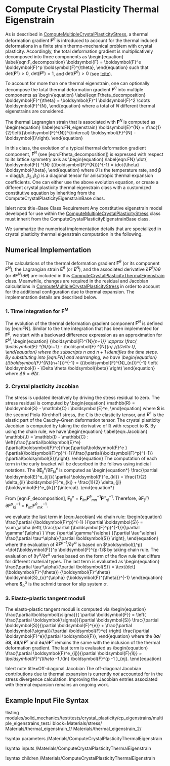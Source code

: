 # Compute Crystal Plasticity Thermal Eigenstrain


As is described in [ComputeMultipleCrystalPlasticityStress](/ComputeMultipleCrystalPlasticityStress.md), a thermal deformation gradient $\boldsymbol{F}^{\theta}$ is introduced to account for the thermal induced deformations in a finite strain thermo-mechanical problem with crystal plasticity. Accordingly, the
total deformation gradient is multiplicatively decomposed into three components as
\begin{equation}
  \label{eqn:F_decomposition}
  \boldsymbol{F} = \boldsymbol{F}^e \boldsymbol{F}^p \boldsymbol{F}^{\theta},
\end{equation}
such that $\text{det}\left( \boldsymbol{F}^e \right) > 0$, $\text{det}\left( \boldsymbol{F}^p \right) = 1$, and  $\text{det}\left( \boldsymbol{F}^{\theta} \right) > 0$ (see [!cite](li2019development,ozturk2016crystal,meissonnier2001finite)).

To account for more than one thermal eigenstrain, one can optionally decompose the total thermal deformation gradient $\boldsymbol{F}^{\theta}$ into multiple components as
\begin{equation}
  \label{eqn:Ftheta_decomposition}
  \boldsymbol{F}^{\theta} = \boldsymbol{F}^1 \boldsymbol{F}^2 \cdots \boldsymbol{F}^{N},
\end{equation}
where a total of $N$ different thermal eigenstrains are considered.

The thermal Lagrangian strain that is associated with $\boldsymbol{F}^{N}$ is computed as
\begin{equation}
  \label{eqn:FN_eigenstrain}
  \boldsymbol{E}^{N} = \frac{1}{2}\left({\boldsymbol{F}^{N}}^{\intercal} \boldsymbol{F}^{N}   - \boldsymbol{I}\right).
\end{equation}

In this class, the evolution of a typical thermal deformation gradient component, $\boldsymbol{F}^N$ (see [eqn:Ftheta_decomposition]) is expressed with respect to its lattice symmetry axis as
\begin{equation}
\label{eqn:FN}
    \dot{ \boldsymbol{F}} ^{N} {(\boldsymbol{F}^{N})}^{-1} = \dot{\theta} \boldsymbol{\beta},
\end{equation}
where $\dot{\theta}$ is the temperature rate, and  $\boldsymbol{\beta} = \text{diag} \left( \beta_1, \beta_2, \beta_3 \right)$ is a diagonal tensor for anisotropic thermal expansion coefficients.
One can either use the above evolution equation, or create a different crystal plasticity thermal eigenstrain class with a customized constitutive equation by inheriting from the ComputeCrystalPlasticityEigenstrainBase class.


!alert note title=Base Class Requirement
Any constitutive eigenstrain model developed for use within the [ComputeMultipleCrystalPlasticityStress](/ComputeMultipleCrystalPlasticityStress.md) class must inherit from the ComputeCrystalPlasticityEigenstrainBase class.

We summarize the numerical implementation details that are specialized in crystal plasticity thermal eigenstrain computation in the following.


## Numerical Implementation

The calculations of the thermal deformation gradient $\boldsymbol{F}^{\theta}$ (or its component $\boldsymbol{F}^{N}$), the Lagrangian strain $\boldsymbol{E}^{\theta}$ (or $\boldsymbol{E}^{N}$), and the associated derivative $\partial \boldsymbol{F}^{\theta} / \partial \theta$ (or $\partial \boldsymbol{F}^{N} / \partial \theta$) are included in this [ComputeCrystalPlasticityThermalEigenstrain](/ComputeCrystalPlasticityThermalEigenstrain.md) class.
Meanwhile, changes are required in the residual and Jacobian calculations in [ComputeMultipleCrystalPlasticityStress](/ComputeMultipleCrystalPlasticityStress.md) in order to account for the additional configuration due to thermal expansion. The implementation details are described below.

### 1. Time integration for $\boldsymbol{F}^{N}$

The evolution of the thermal deformation gradient component $\boldsymbol{F} ^{N}$ is defined by [eqn:FN]. Similar to the time integration that has been implemented for $\boldsymbol{F}^p$, we start with a backward difference expression as an approximation for $\boldsymbol{F}^N$,
\begin{equation}
    {\boldsymbol{F}^{N}_{n+1}} \approx \frac{ \boldsymbol{F} ^{N}_{n+1} - \boldsymbol{F} ^{N}_{n} }{\Delta t},
\end{equation}
where the subscripts $n$ and $n+1$ identifies the time steps. By substituting into [eqn:FN] and rearranging, we have
\begin{equation}
     {(\boldsymbol{F}^{N}_{n+1})}^{-1} = {(\boldsymbol{F}^{N}_{n})}^{-1} \left( \boldsymbol{I} - \Delta \theta \boldsymbol{\beta} \right)
\end{equation}
where $\Delta \theta = \dot{\theta} \Delta t$.

### 2. Crystal plasticity Jacobian

The stress is updated iteratively by driving the stress residual to zero. The stress residual is computed by
\begin{equation}
    \mathbb{R} = \boldsymbol{S} - \mathbb{C} : \boldsymbol{E}^e,
\end{equation}
where $\boldsymbol{S}$ is the second Piola-Kirchhoff stress, the $\mathbb{C}$ is the elasticity tensor, and $\boldsymbol{E}^e$ is the elastic part of the Cauchy-Green deformation tensor.
The crystal plasticity Jacobian is computed by taking the derivative of $\mathbb{R}$ with respect to $\boldsymbol{S}$. By using the chain rule, we have
\begin{equation}
\label{eqn:Jacobian}
    \mathbb{J} = \mathbb{I} -  \mathbb{C} : \left\{\frac{\partial\boldsymbol{E}^e}{\partial\boldsymbol{F}^e}\frac{\partial\boldsymbol{F}^e }{\partial{\boldsymbol{F}^p}^{-1}}\frac{\partial{\boldsymbol{F}^p}^{-1}}{\partial\boldsymbol{S}}\right\}.
\end{equation}
The computation of each term in the curly bracket will be described in the follows using indicial notations. The ${\partial\boldsymbol{E}^e_{ij}}/{\partial \boldsymbol{F}^e_{kl}}$ is computed as
\begin{equation*}
\frac{\partial \boldsymbol{E}^e_{ij}}{ \partial \boldsymbol{F}^e_{kl}} = \frac{1}{2} \delta_{il} \boldsymbol{F}^e_{kj} + \frac{1}{2} \delta_{jl} {\boldsymbol{F}^e_{ik}}^{\intercal}.
\end{equation*}

From [eqn:F_decomposition], $\boldsymbol{F}^e_{ij} = \boldsymbol{F}_{im} {\boldsymbol{F}^{\theta}}^{-1}_{mn} {\boldsymbol{F}^{p}}^{-1}_{nj}$. Therefore,
${\partial \boldsymbol{F}^e_{ij} }/{\partial{\boldsymbol{F}^p}^{-1}_{kj}}=\boldsymbol{F}_{im}{\boldsymbol{F}^{\theta}}^{-1}_{mk}$.

we evaluate the last term in [eqn:Jacobian] via chain rule:
\begin{equation}
    \frac{\partial {\boldsymbol{F}^p}^{-1} }{\partial \boldsymbol{S}} = \sum_\alpha \left\{  \frac{\partial {\boldsymbol{F}^p}^{-1}}{\partial \gamma^{\alpha} } \frac {\partial \gamma^{\alpha} }{\partial \tau^\alpha} \frac{\partial \tau^\alpha}{\partial  \boldsymbol{S}}  \right\},
\end{equation}
where the evaluation of ${\partial {\boldsymbol{F}^p}^{-1}}/{\partial \gamma^{\alpha} }$ is based on $\boldsymbol{L^p} =\dot{\boldsymbol{F}}^p \boldsymbol{F}^{p-1}$ by taking chain rule. The evaluation of ${\partial \gamma^{\alpha} } / {\partial \tau^\alpha}$ varies based on the form of the flow rule that differs for different material types. The last term is evaluated as
\begin{equation}
     \frac{\partial \tau^\alpha}{\partial  \boldsymbol{S}} = \text{det}(\boldsymbol{F}^{\theta}) {\boldsymbol{F}^\theta} \boldsymbol{S}_{o}^{\alpha} {\boldsymbol{F}^{\theta}}^{-1}
\end{equation}
where $\boldsymbol{S}^{\alpha}_{o}$ is the schmid tensor for slip system $\alpha$.

### 3. Elasto-plastic tangent moduli

The elasto-plastic tangent moduli is computed via
\begin{equation}
    \frac{\partial\boldsymbol{\sigma}}{ \partial \boldsymbol{F}} = \left(  \frac{\partial \boldsymbol{\sigma}}{\partial \boldsymbol{S}} \frac{\partial \boldsymbol{S}}{\partial \boldsymbol{F}^{e}} + \frac{\partial \boldsymbol{\sigma}}{\partial \boldsymbol{F}^e} \right) \frac{\partial \boldsymbol{F}^e}{\partial \boldsymbol{F}},
\end{equation}
where the ${\partial \boldsymbol{\sigma}}/{\partial \boldsymbol{S}}$, ${\partial \boldsymbol{S}}/{\partial \boldsymbol{F}^{e}}$ and  ${\partial \boldsymbol{\sigma}}/{\partial \boldsymbol{F}^e}$ remains the same with the inclusion of the thermal deformation gradient. The last term is evaluated as
\begin{equation}
    \frac{\partial \boldsymbol{F}^e_{ij}}{\partial \boldsymbol{F}_{il}} =  \boldsymbol{F}^{\theta -1 }_{ln} \boldsymbol{F}^{p -1 }_{nj}.
\end{equation}

!alert note title=Off-diagonal Jacobian
The off-diagonal Jacobian contributions due to thermal expansion is currently *not* accounted for in the stress divergence calculation. Improving the Jacobian entries associated with thermal expansion remains an ongoing work.

## Example Input File Syntax

!listing modules/solid_mechanics/test/tests/crystal_plasticity/cp_eigenstrains/multiple_eigenstrains_test.i block=Materials/stress/ Materials/thermal_eigenstrain_1/ Materials/thermal_eigenstrain_2/

!syntax parameters /Materials/ComputeCrystalPlasticityThermalEigenstrain

!syntax inputs /Materials/ComputeCrystalPlasticityThermalEigenstrain

!syntax children /Materials/ComputeCrystalPlasticityThermalEigenstrain
